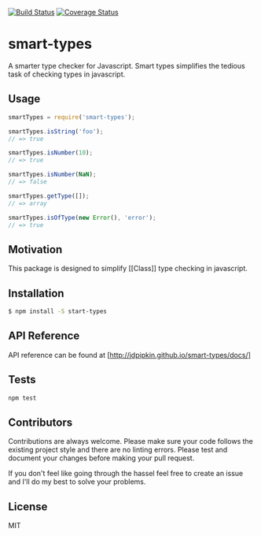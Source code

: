 [![Build Status](https://travis-ci.org/jdpipkin/smart-types.svg?branch=master)](https://travis-ci.org/jdpipkin/smart-types)
[![Coverage Status](https://coveralls.io/repos/github/jdpipkin/smart-types/badge.svg?branch=master)](https://coveralls.io/github/jdpipkin/smart-types?branch=master)

# smart-types
A smarter type checker for Javascript. Smart types simplifies the tedious task of checking types in javascript.

## Usage

```js
smartTypes = require('smart-types');

smartTypes.isString('foo');
// => true

smartTypes.isNumber(10);
// => true

smartTypes.isNumber(NaN);
// => false

smartTypes.getType([]);
// => array

smartTypes.isOfType(new Error(), 'error');
// => true
```

## Motivation

This package is designed to simplify [[Class]] type checking in javascript.

## Installation

```bash
$ npm install -S start-types
```

## API Reference

API reference can be found at [http://jdpipkin.github.io/smart-types/docs/]


## Tests
```bash
npm test
```

## Contributors

Contributions are always welcome. Please make sure your code follows the existing project style and there are no linting errors. Please test and document your changes before making your pull request.

If you don't feel like going through the hassel feel free to create an issue and I'll do my best to solve your problems.

## License

MIT
